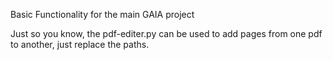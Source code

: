Basic Functionality for the main GAIA project

Just so you know, the pdf-editer.py can be used to add pages from one pdf to another, just replace the paths.

